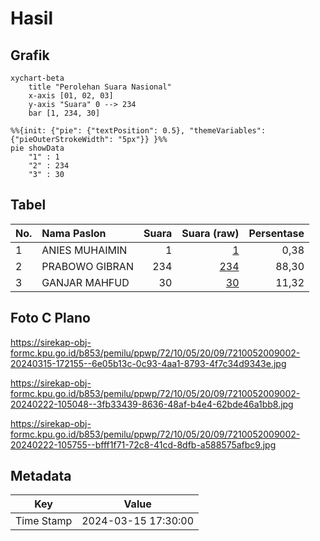 # Hasil

## Grafik

```mermaid
xychart-beta
    title "Perolehan Suara Nasional"
    x-axis [01, 02, 03]
    y-axis "Suara" 0 --> 234
    bar [1, 234, 30]
```

```mermaid
%%{init: {"pie": {"textPosition": 0.5}, "themeVariables": {"pieOuterStrokeWidth": "5px"}} }%%
pie showData
    "1" : 1
    "2" : 234
    "3" : 30
```

## Tabel

| No. | Nama Paslon    | Suara | Suara (raw) | Persentase |
|:--- |:-------------- | -----:| -----------:| ----------:|
| 1   | ANIES MUHAIMIN | 1     | [1][p-1]    | 0,38       |
| 2   | PRABOWO GIBRAN | 234   | [234][p-2]  | 88,30      |
| 3   | GANJAR MAHFUD  | 30    | [30][p-3]   | 11,32      |


[p-1]: https://github.com/gigit-pemilu/pemilu-2024/blob/main/pilpres/hitung-suara/sub/72-sulawesi-tengah/sub/10-sigi/sub/05-kulawi/sub/2009-sungku/sub/002-tps/sub/paslon-1.txt
[p-2]: https://github.com/gigit-pemilu/pemilu-2024/blob/main/pilpres/hitung-suara/sub/72-sulawesi-tengah/sub/10-sigi/sub/05-kulawi/sub/2009-sungku/sub/002-tps/sub/paslon-2.txt
[p-3]: https://github.com/gigit-pemilu/pemilu-2024/blob/main/pilpres/hitung-suara/sub/72-sulawesi-tengah/sub/10-sigi/sub/05-kulawi/sub/2009-sungku/sub/002-tps/sub/paslon-3.txt

## Foto C Plano

https://sirekap-obj-formc.kpu.go.id/b853/pemilu/ppwp/72/10/05/20/09/7210052009002-20240315-172155--6e05b13c-0c93-4aa1-8793-4f7c34d9343e.jpg

https://sirekap-obj-formc.kpu.go.id/b853/pemilu/ppwp/72/10/05/20/09/7210052009002-20240222-105048--3fb33439-8636-48af-b4e4-62bde46a1bb8.jpg

https://sirekap-obj-formc.kpu.go.id/b853/pemilu/ppwp/72/10/05/20/09/7210052009002-20240222-105755--bfff1f71-72c8-41cd-8dfb-a588575afbc9.jpg


## Metadata

| Key        | Value               |
| ---------- | ------------------- |
| Time Stamp | 2024-03-15 17:30:00 |



